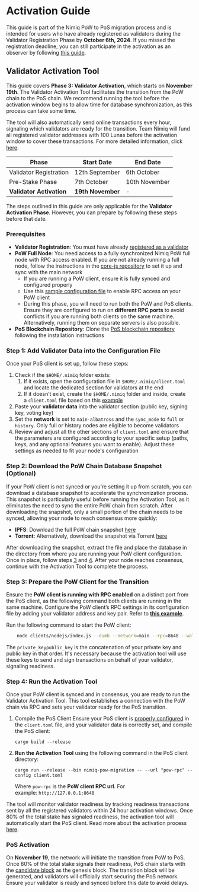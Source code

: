 # Activation Guide

This guide is part of the Nimiq PoW to PoS migration process and is intended for users who have already registered as validators during the Validator Registration Phase by **October 6th, 2024**. If you missed the registration deadline, you can still participate in the activation as an observer by following [this guide](node-operators).

## Validator Activation Tool

This guide covers **Phase 3: Validator Activation**, which starts on **November 19th**. The Validator Activation Tool facilitates the transition from the PoW chain to the PoS chain. We recommend running the tool before the activation window begins to allow time for database synchronization, as this process can take some time.

The tool will also automatically send online transactions every hour, signaling which validators are ready for the transition. Team Nimiq will fund all registered validator addresses with 100 Lunas before the activation window to cover these transactions. For more detailed information, click [here](../migration/migration-technical-details#activation-phase).

| **Phase** | **Start Date** | **End Date** |
| --- | --- | --- |
| Validator Registration | 12th September | 6th October |
| Pre-Stake Phase | 7th October | 10th November |
| **Validator Activation** | **19th November** | - |

The steps outlined in this guide are only applicable for the **Validator Activation Phase**. However, you can prepare by following these steps before that date.

### Prerequisites
- **Validator Registration**: You must have already [registered as a validator](validator-registration)
- **PoW Full Node**: You need access to a fully synchronized Nimiq PoW full node with RPC access enabled. If you are not already running a full node, follow the instructions in the [core-js repository](https://github.com/nimiq/core-js) to set it up and sync with the main network
    - If you are running a PoW client, ensure it is fully synced and configured properly
    - Use this [sample configuration file](https://github.com/nimiq/core-js/blob/master/clients/nodejs/sample.conf) to enable RPC access on your PoW client
    - During this phase, you will need to run both the PoW and PoS clients. Ensure they are configured to run on **different RPC ports** to avoid conflicts if you are running both clients on the same machine. Alternatively, running them on separate servers is also possible.
- **PoS Blockchain Repository**: Clone the [PoS blockchain repository](https://github.com/nimiq/core-rs-albatross?tab=readme-ov-file#installation) following the installation instructions

### **Step 1: Add Validator Data into the Configuration File**

Once your PoS client is set up, follow these steps:

1. Check if the `$HOME/.nimiq` folder exists:
    1. If it exists, open the configuration file in `$HOME/.nimiq/client.toml` and locate the dedicated section for validators at the end
    2. If it doesn’t exist, create the `$HOME/.nimiq` folder and inside, create a `client.toml` file based on this [example](https://github.com/nimiq/core-rs-albatross/blob/albatross/lib/src/config/config_file/client.example.toml)
2. Paste your **validator data** into the validator section (public key, signing key, voting key)
3. Set the **network** is set to `main-albatross` and the `sync_mode` to `full` or `history`. Only full or history nodes are eligible to become validators
4. Review and adjust all the other sections of `client.toml` and ensure that the parameters are configured according to your specific setup (paths, keys, and any optional features you want to enable). Adjust these settings as needed to fit your node's configuration

### **Step 2: Download the PoW Chain Database Snapshot (Optional)**

If your PoW client is not synced or you’re setting it up from scratch, you can download a database snapshot to accelerate the synchronization process. This snapshot is particularly useful before running the Activation Tool, as it eliminates the need to sync the entire PoW chain from scratch. After downloading the snapshot, only a small portion of the chain needs to be synced, allowing your node to reach consensus more quickly:

- **IPFS**: Download the full PoW chain snapshot [here](https://ipfs.nimiq.io/ipfs/QmRKvFVpTdXagvgZG5cF9qdz13x9DkZhUvwXAS5YMaqTfu?filename=pow-main-full-consensus.zip)
- **Torrent**: Alternatively, download the snapshot via Torrent [here](https://repo.nimiq.com/torrents/nimiq-pow-main-full-consensus.torrent)

After downloading the snapshot, extract the file and place the database in the directory from where you are running your PoW client configuration. Once in place, follow steps [3](#step-3-prepare-the-pow-client-for-the-transition) and [4](#step-4-run-the-activation-tool). After your node reaches consensus, continue with the Activation Tool to complete the process.

### **Step 3: Prepare the PoW Client for the Transition**
Ensure the **PoW client is running with RPC enabled** on a distinct port from the PoS client, as the following command both clients are running in the same machine. Configure the PoW client’s RPC settings in its configuration file by adding your validator address and key pair. Refer to [**this example**](https://github.com/nimiq/core-js/blob/master/clients/nodejs/sample.conf#L163).

Run the following command to start the PoW client:

```bash
    node clients/nodejs/index.js --dumb --network=main --rpc=8648 --wallet-seed=private_keypublic_key
```

The `private_keypublic_key` is the concatenation of your private key and public key in that order. It's necessary because the activation tool will use these keys to send and sign transactions on behalf of your validator, signaling readiness.

### **Step 4: Run the Activation Tool**
Once your PoW client is synced and in consensus, you are ready to run the Validator Activation Tool. This tool establishes a connection with the PoW chain via RPC and sets your validator ready for the PoS transition.

1. Compile the PoS Client
Ensure your PoS client is [properly configured](#step-1-add-validator-data-into-the-configuration-file) in the `client.toml` file, and your validator data is correctly set, and compile the PoS client:
    ```
    cargo build --release
    ```
2. **Run the Activation Tool** using the following command in the PoS client directory:

    ```
    cargo run --release --bin nimiq-pow-migration -- --url "pow-rpc" --config client.toml
    ```

    Where `pow-rpc` is the **PoW client RPC url**. For example: `http://127.0.0.1:8648`

The tool will monitor validator readiness by tracking readiness transactions sent by all the registered validators within 24 hour activation windows. Once 80% of the total stake has signaled readiness, the activation tool will automatically start the PoS client. Read more about the activation process [here](../migration/migration-technical-details#activation-phase).

### PoS Activation

On **November 19**, the network will initiate the transition from PoW to PoS. Once 80% of the total stake signals their readiness, PoS chain starts with the [candidate block](../migration/migration-technical-details) as the genesis block. The transition block will be generated, and validators will officially start securing the PoS network. Ensure your validator is ready and synced before this date to avoid delays.
